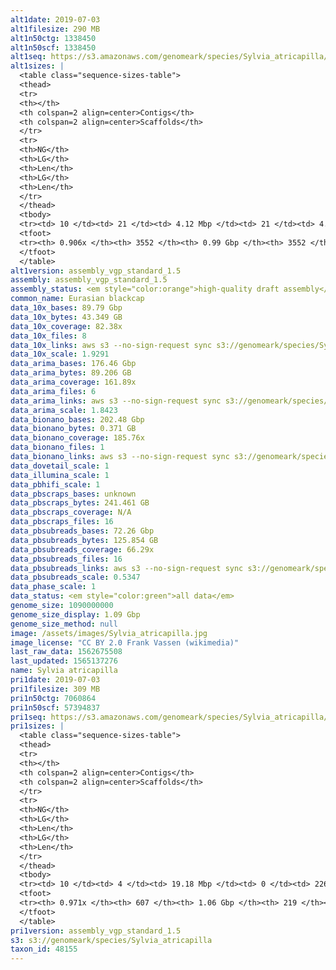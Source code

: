 ```yaml
---
alt1date: 2019-07-03
alt1filesize: 290 MB
alt1n50ctg: 1338450
alt1n50scf: 1338450
alt1seq: https://s3.amazonaws.com/genomeark/species/Sylvia_atricapilla/bSylAtr1/assembly_vgp_standard_1.5/bSylAtr1.alt.asm.20190703.fasta.gz
alt1sizes: |
  <table class="sequence-sizes-table">
  <thead>
  <tr>
  <th></th>
  <th colspan=2 align=center>Contigs</th>
  <th colspan=2 align=center>Scaffolds</th>
  </tr>
  <tr>
  <th>NG</th>
  <th>LG</th>
  <th>Len</th>
  <th>LG</th>
  <th>Len</th>
  </tr>
  </thead>
  <tbody>
  <tr><td> 10 </td><td> 21 </td><td> 4.12 Mbp </td><td> 21 </td><td> 4.12 Mbp </td></tr>  <tr><td> 20 </td><td> 52 </td><td> 3.04 Mbp </td><td> 52 </td><td> 3.04 Mbp </td></tr>  <tr><td> 30 </td><td> 93 </td><td> 2.41 Mbp </td><td> 93 </td><td> 2.41 Mbp </td></tr>  <tr><td> 40 </td><td> 144 </td><td> 1.83 Mbp </td><td> 144 </td><td> 1.83 Mbp </td></tr>  <tr style="background-color:#cccccc;"><td> 50 </td><td> 213 </td><td> 1.34 Mbp </td><td> 213 </td><td> 1.34 Mbp </td></tr>  <tr><td> 60 </td><td> 311 </td><td> 0.90 Mbp </td><td> 311 </td><td> 0.90 Mbp </td></tr>  <tr><td> 70 </td><td> 462 </td><td> 0.55 Mbp </td><td> 462 </td><td> 0.55 Mbp </td></tr>  <tr><td> 80 </td><td> 811 </td><td> 0.15 Mbp </td><td> 811 </td><td> 0.15 Mbp </td></tr>  <tr><td> 90 </td><td> 3059 </td><td> 20.80 Kbp </td><td> 3059 </td><td> 20.80 Kbp </td></tr>  <tr><td> 100 </td><td> - </td><td> - </td><td> - </td><td> - </td></tr>  </tbody>
  <tfoot>
  <tr><th> 0.906x </th><th> 3552 </th><th> 0.99 Gbp </th><th> 3552 </th><th> 0.99 Gbp </th></tr>
  </tfoot>
  </table>
alt1version: assembly_vgp_standard_1.5
assembly: assembly_vgp_standard_1.5
assembly_status: <em style="color:orange">high-quality draft assembly</em>
common_name: Eurasian blackcap
data_10x_bases: 89.79 Gbp
data_10x_bytes: 43.349 GB
data_10x_coverage: 82.38x
data_10x_files: 8
data_10x_links: aws s3 --no-sign-request sync s3://genomeark/species/Sylvia_atricapilla/bSylAtr1/genomic_data/10x/ .<br>
data_10x_scale: 1.9291
data_arima_bases: 176.46 Gbp
data_arima_bytes: 89.206 GB
data_arima_coverage: 161.89x
data_arima_files: 6
data_arima_links: aws s3 --no-sign-request sync s3://genomeark/species/Sylvia_atricapilla/bSylAtr1/genomic_data/arima/ .<br>
data_arima_scale: 1.8423
data_bionano_bases: 202.48 Gbp
data_bionano_bytes: 0.371 GB
data_bionano_coverage: 185.76x
data_bionano_files: 1
data_bionano_links: aws s3 --no-sign-request sync s3://genomeark/species/Sylvia_atricapilla/bSylAtr1/genomic_data/bionano/ .<br>
data_dovetail_scale: 1
data_illumina_scale: 1
data_pbhifi_scale: 1
data_pbscraps_bases: unknown
data_pbscraps_bytes: 241.461 GB
data_pbscraps_coverage: N/A
data_pbscraps_files: 16
data_pbsubreads_bases: 72.26 Gbp
data_pbsubreads_bytes: 125.854 GB
data_pbsubreads_coverage: 66.29x
data_pbsubreads_files: 16
data_pbsubreads_links: aws s3 --no-sign-request sync s3://genomeark/species/Sylvia_atricapilla/bSylAtr1/genomic_data/pacbio/ . --exclude "*scraps.bam* --exclude "*ccs.bam*"<br>
data_pbsubreads_scale: 0.5347
data_phase_scale: 1
data_status: <em style="color:green">all data</em>
genome_size: 1090000000
genome_size_display: 1.09 Gbp
genome_size_method: null
image: /assets/images/Sylvia_atricapilla.jpg
image_license: "CC BY 2.0 Frank Vassen (wikimedia)"
last_raw_data: 1562675508
last_updated: 1565137276
name: Sylvia atricapilla
pri1date: 2019-07-03
pri1filesize: 309 MB
pri1n50ctg: 7060864
pri1n50scf: 57394837
pri1seq: https://s3.amazonaws.com/genomeark/species/Sylvia_atricapilla/bSylAtr1/assembly_vgp_standard_1.5/bSylAtr1.pri.asm.20190703.fasta.gz
pri1sizes: |
  <table class="sequence-sizes-table">
  <thead>
  <tr>
  <th></th>
  <th colspan=2 align=center>Contigs</th>
  <th colspan=2 align=center>Scaffolds</th>
  </tr>
  <tr>
  <th>NG</th>
  <th>LG</th>
  <th>Len</th>
  <th>LG</th>
  <th>Len</th>
  </tr>
  </thead>
  <tbody>
  <tr><td> 10 </td><td> 4 </td><td> 19.18 Mbp </td><td> 0 </td><td> 226.74 Mbp </td></tr>  <tr><td> 20 </td><td> 11 </td><td> 15.60 Mbp </td><td> 0 </td><td> 226.74 Mbp </td></tr>  <tr><td> 30 </td><td> 19 </td><td> 12.03 Mbp </td><td> 1 </td><td> 151.87 Mbp </td></tr>  <tr><td> 40 </td><td> 29 </td><td> 10.01 Mbp </td><td> 2 </td><td> 88.00 Mbp </td></tr>  <tr style="background-color:#cccccc;"><td> 50 </td><td> 42 </td><td style="background-color:#88ff88;"> 7.06 Mbp </td><td> 4 </td><td style="background-color:#88ff88;"> 57.39 Mbp </td></tr>  <tr><td> 60 </td><td> 60 </td><td> 5.18 Mbp </td><td> 6 </td><td> 36.80 Mbp </td></tr>  <tr><td> 70 </td><td> 86 </td><td> 3.19 Mbp </td><td> 10 </td><td> 22.72 Mbp </td></tr>  <tr><td> 80 </td><td> 130 </td><td> 1.97 Mbp </td><td> 15 </td><td> 15.90 Mbp </td></tr>  <tr><td> 90 </td><td> 207 </td><td> 0.88 Mbp </td><td> 24 </td><td> 7.58 Mbp </td></tr>  <tr><td> 100 </td><td> - </td><td> - </td><td> - </td><td> - </td></tr>  </tbody>
  <tfoot>
  <tr><th> 0.971x </th><th> 607 </th><th> 1.06 Gbp </th><th> 219 </th><th> 1.07 Gbp </th></tr>
  </tfoot>
  </table>
pri1version: assembly_vgp_standard_1.5
s3: s3://genomeark/species/Sylvia_atricapilla
taxon_id: 48155
---
```

